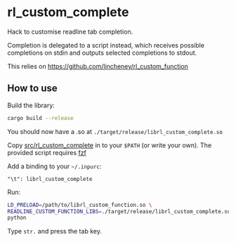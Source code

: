 # rl_custom_complete

Hack to customise readline tab completion.

Completion is delegated to a script instead,
which receives possible completions on stdin
and outputs selected completions to stdout.

This relies on https://github.com/lincheney/rl_custom_function

## How to use

Build the library:
```bash
cargo build --release
```

You should now have a .so at `./target/release/librl_custom_complete.so`

Copy [src/rl_custom_complete](src/rl_custom_complete)
in to your `$PATH` (or write your own).
The provided script requires [fzf](https://github.com/junegunn/fzf)

Add a binding to your `~/.inpurc`:
```
"\t": librl_custom_complete
```

Run:
```bash
LD_PRELOAD=/path/to/librl_custom_function.so \
READLINE_CUSTOM_FUNCTION_LIBS=./target/release/librl_custom_complete.so \
python
```

Type `str.` and press the tab key.
